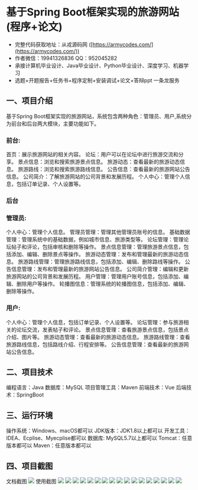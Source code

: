 基于Spring Boot框架实现的旅游网站(程序+论文)
=
- 完整代码获取地址：从戎源码网 ([https://armycodes.com/](https://armycodes.com/))
- 作者微信：19941326836  QQ：952045282 
- 承接计算机毕业设计、Java毕业设计、Python毕业设计、深度学习、机器学习
- 选题+开题报告+任务书+程序定制+安装调试+论文+答辩ppt 一条龙服务

一、项目介绍
---
基于Spring Boot框架实现的旅游网站，系统包含两种角色：管理员、用户,系统分为前台和后台两大模块，主要功能如下。
### 前台:
首页：展示旅游网站的相关内容。
论坛：用户可以在论坛中进行旅游交流和分享。
景点信息：浏览和搜索旅游景点信息。
旅游动态：查看最新的旅游动态信息。
旅游路线：浏览和搜索旅游路线信息。
公告信息：查看最新的旅游网站公告信息。
公司简介：了解旅游网站的公司背景和发展历程。
个人中心：管理个人信息，包括订单记录、个人设置等。


### 后台
### 管理员:
个人中心：管理个人信息。
管理员管理：管理其他管理员账号的信息。
基础数据管理：管理系统中的基础数据，例如城市信息、旅游类型等。
论坛管理：管理论坛帖子和评论，包括审核和删除等操作。
景点信息管理：管理旅游景点信息，包括添加、编辑、删除景点等操作。
旅游动态管理：发布和管理最新的旅游动态信息。
旅游路线管理：管理旅游路线信息，包括添加、编辑、删除路线等操作。
公告信息管理：发布和管理最新的旅游网站公告信息。
公司简介管理：编辑和更新旅游网站的公司背景和发展历程。
用户管理：管理用户账号信息，包括添加、编辑、删除用户等操作。
轮播图信息：管理系统的轮播图信息，包括添加、编辑、删除等操作。
  
### 用户:
个人中心：管理个人信息，包括订单记录、个人设置等。
论坛管理：参与旅游相关的论坛交流，发表帖子和评论。
景点信息管理：查看旅游景点信息，包括景点介绍、图片等。
旅游动态管理：查看最新的旅游动态信息。
旅游路线管理：查看旅游路线信息，包括路线介绍、行程安排等。
公告信息管理：查看最新的旅游网站公告信息。

  
二、项目技术
---
编程语言：Java
数据库：MySQL
项目管理工具：Maven
前端技术：Vue
后端技术：SpringBoot

三、运行环境
---
操作系统：Windows、macOS都可以
JDK版本：JDK1.8以上都可以
开发工具：IDEA、Ecplise、Myecplise都可以
数据库: MySQL5.7以上都可以
Tomcat：任意版本都可以
Maven：任意版本都可以

四、项目截图
---
文档截图
![](limage/2.png)
使用截图
![](image/1.png)
![](image/2.png)
![](image/3.png)
![](image/4.png)
![](image/5.png)
![](image/6.png)
![](image/7.png)
![](image/8.png)
![](image/9.png)
![](image/10.png)
![](image/11.png)
![](image/12.png)
![](image/13.png)
![](image/14.png)
![](image/15.png)
![](image/16.png)
![](image/17.png)
